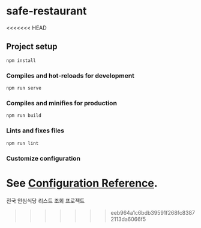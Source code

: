 # safe-restaurant
<<<<<<< HEAD

## Project setup
```
npm install
```

### Compiles and hot-reloads for development
```
npm run serve
```

### Compiles and minifies for production
```
npm run build
```

### Lints and fixes files
```
npm run lint
```

### Customize configuration
See [Configuration Reference](https://cli.vuejs.org/config/).
=======
전국 안심식당 리스트 조회 프로젝트
>>>>>>> eeb964a1c6bdb39591f268fc83872113da6066f5
